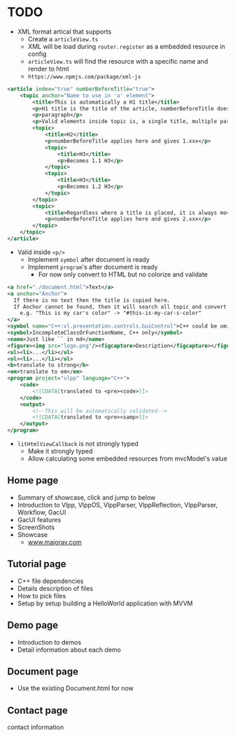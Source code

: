 # TODO

- XML format artical that supports
  - Create a `articleView.ts`
  - XML will be load during `router.register` as a embedded resource in config
  - `articleView.ts` will find the resource with a specific name and render to html
  - `https://www.npmjs.com/package/xml-js`

```xml
<article index="true" numberBeforeTitle="true">
    <topic anchor="Name to use in 'a' element">
        <title>This is automatically a H1 title</title>
        <p>H1 title is the title of the article, numberBeforeTitle does not apply.</p>
        <p>paragraph</p>
        <p>Valid elements inside topic is, a single title, multiple pargraphcs and multiple topics</p>
        <topic>
            <title>H2</title>
            <p>numberBeforeTitle applies here and gives 1.xxx</p>
            <topic>
                <title>H3</title>
                <p>Becomes 1.1 H3</p>
            </topic>
            <topic>
                <title>H3</title>
                <p>Becomes 1.2 H3</p>
            </topic>
        </topic>
        <topic>
            <title>Regardless where a title is placed, it is always moved to the first</title>
            <p>numberBeforeTitle applies here and gives 2.xxx</p>
        </topic>
    </topic>
</article>
```

- Valid inside `<p/>`
  - Implement `symbol` after document is ready
  - Implement `program`'s after document is ready
    - For now only convert to HTML but no colorize and validate

```xml
<a href="./document.html">Text</a>
<a anchor="Anchor">
  If there is no text then the title is copied here.
  If Anchor cannot be found, then it will search all topic and convert non-letter continuous characters to '-', and compare it with Anchor, case insensitive
    e.g. "This is my car's color" -> "#this-is-my-car-s-color"
</a>
<symbol name="C++:vl.presentation.controls.GuiControl">C++ could be omitted because it is the default value. Other values could be Workflow</symbol>
<symbol>IncompleteClassOrFunctionName, C++ only</symbol>
<name>Just like `` in md</name>
<figure><img src="logo.png"/><figcapture>Description</figcapture></figure>
<ul><li>...</li></ul>
<ol><li>...</li></ol>
<b>translate to strong</b>
<em>translate to em</em>
<program project="vlpp" language="C++">
    <code>
        <![CDATA[translated to <pre><code>]]>
    </code>
    <output>
        <!--This will be automatically validated-->
        <![CDATA[translated to <pre><samp>]]>
    </output>
</program>
```

- `litHtmlViewCallback` is not strongly typed
  - Make it strongly typed
  - Allow calculating some embedded resources from mvcModel's value

## Home page

- Summary of showcase, click and jump to below
- Introduction to Vlpp, VlppOS, VlppParser, VlppReflection, VlppParser, Workflow, GacUI
- GacUI features
- ScreenShots
- Showcase
  - www.majorav.com

## Tutorial page

- C++ file dependencies
- Details description of files
- How to pick files
- Setup by setup building a HelloWorld application with MVVM

## Demo page

- Introduction to demos
- Detail information about each demo

## Document page

- Use the existing Document.html for now

## Contact page

contact information

